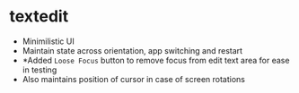 # textedit

- Minimilistic UI
- Maintain state across orientation, app switching and restart
- *Added `Loose Focus` button to remove focus from edit text area for ease in testing
- Also maintains position of cursor in case of screen rotations
